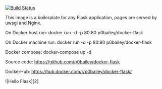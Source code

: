 [![Build Status](https://travis-ci.org/p0bailey/docker-flask.svg?branch=master)](https://travis-ci.org/p0bailey/docker-flask)


This image is a boilerplate for any Flask application,  pages are served by uwsgi and Nginx.

On Docker host run: docker run -d -p 80:80 p0bailey/docker-flask

On Docker machine run: docker run -d -p 80:80 p0bailey/docker-flask

Docker compose: docker-compose up -d

Source code: https://github.com/p0bailey/docker-flask

DockerHub: https://hub.docker.com/r/p0bailey/docker-flask/

![Hello Flask][2]
